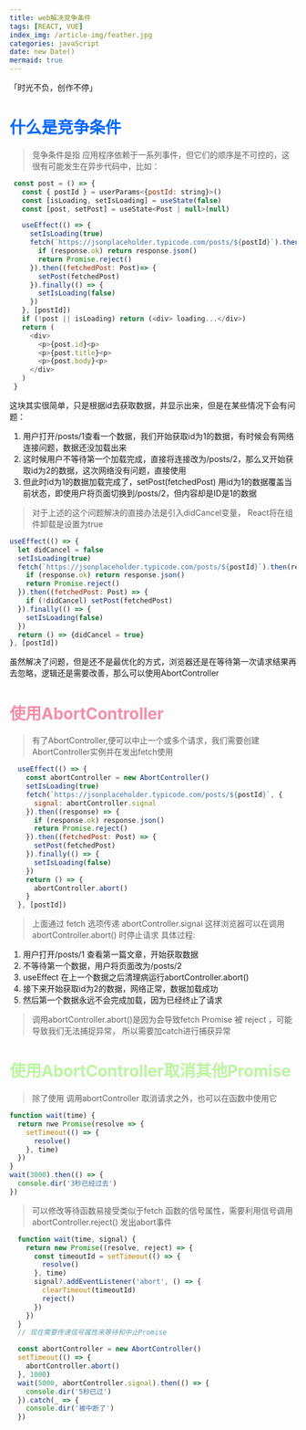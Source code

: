 ```yaml
---
title: web解决竞争条件
tags: [REACT, VUE]
index_img: /article-img/feather.jpg
categories: javaScript
date: new Date()
mermaid: true
---
```


「时光不负，创作不停」
  <!--more-->

# <font color="#0167ff">什么是竞争条件</font>

 > 竞争条件是指 应用程序依赖于一系列事件，但它们的顺序是不可控的，这很有可能发生在异步代码中，比如：
 ```js
  const post = () => {
    const { postId } = userParams<{postId: string}>()
    const [isLoading, setIsLoading] = useState(false)
    const [post, setPost] = useState<Post | null>(null)

    useEffect(() => {
      setIsLoading(true)
      fetch(`https://jsonplaceholder.typicode.com/posts/${postId}`).then(response => {
        if (response.ok) return response.json()
        return Promise.reject()
      }).then((fetchedPost: Post)=> {
        setPost(fetchedPost)
      }).finally(() => {
        setIsLoading(false)
      })
    }, [postId])
    if (!post || isLoading) return (<div> loading...</div>)
    return (
      <div>
        <p>{post.id}<p>
        <p>{post.title}<p>
        <p>{post.body}<p>
      </div>
    )
  }
 ```
这块其实很简单，只是根据id去获取数据，并显示出来，但是在某些情况下会有问题：
1. 用户打开/posts/1查看一个数据，我们开始获取id为1的数据，有时候会有网络连接问题，数据还没加载出来
2. 这时候用户不等待第一个加载完成，直接将连接改为/posts/2，那么又开始获取id为2的数据，这次网络没有问题，直接使用
3. 但此时id为1的数据加载完成了，setPost(fetchedPost) 用id为1的数据覆盖当前状态，即使用户将页面切换到/posts/2，但内容却是ID是1的数据

> 对于上述的这个问题解决的直接办法是引入didCancel变量， React将在组件卸载是设置为true
```js
useEffect(() => {
  let didCancel = false
  setIsLoading(true)
  fetch(`https://jsonplaceholder.typicode.com/posts/${postId}`).then(response => {
    if (response.ok) return response.json()
    return Promise.reject()
  }).then((fetchedPost: Post) => {
    if (!didCancel) setPost(fetchedPost)
  }).finally(() => {
    setIsLoading(false)
  })
  return () => {didCancel = true}
}, [postId])
```
虽然解决了问题，但是还不是最优化的方式，浏览器还是在等待第一次请求结果再去忽略，逻辑还是需要改善，那么可以使用AbortController

# <font color="#f58eaa">使用AbortController</font>
> 有了AbortController,便可以中止一个或多个请求，我们需要创建AbortController实例并在发出fetch使用
```js
  useEffect(() => {
    const abortController = new AbortController()
    setIsLoading(true)
    fetch(`https://jsonplaceholder.typicode.com/posts/${postId}`, {
      signal: abortController.signal
    }).then((response) => {
      if (response.ok) response.json()
      return Promise.reject()
    }).then((fetchedPost: Post) => {
      setPost(fetchedPost)
    }).finally(() => {
      setIsLoading(false)
    })
    return () => {
      abortController.abort()
    }
  }, [postId])
```

> 上面通过 fetch 选项传递 abortController.signal 这样浏览器可以在调用 abortController.abort() 时停止请求
具体过程: 
1. 用户打开/posts/1 查看第一篇文章，开始获取数据
2. 不等待第一个数据，用户将页面改为/posts/2
3. useEffect 在上一个数据之后清理病运行abortController.abort()
4. 接下来开始获取id为2的数据，网络正常，数据加载成功
5. 然后第一个数据永远不会完成加载，因为已经终止了请求
> 调用abortController.abort()是因为会导致fetch Promise 被 reject ，可能导致我们无法捕捉异常， 所以需要加catch进行捕获异常
# <font color="#bbf59f">使用AbortController取消其他Promise</font>
> 除了使用 调用abortController 取消请求之外，也可以在函数中使用它
```js
function wait(time) {
  return nwe Promise(resolve => {
    setTimeout(() => {
      resolve()
    }, time)
  })
}
wait(3000).then(() => {
  console.dir('3秒已经过去')
})
```
> 可以修改等待函数易接受类似于fetch 函数的信号属性，需要利用信号调用abortController.reject() 发出abort事件
```js
  function wait(time, signal) {
    return new Promise((resolve, reject) => {
      const timeoutId = setTimeout(() => {
        resolve()
      }, time)
      signal?.addEventListener('abort', () => {
        clearTimeout(timeoutId)
        reject()
      })
    })
  }
  // 现在需要传递信号属性来等待和中止Promise

  const abortController = new AbortController()
  setTimeout(() => {
    abortController.abort()
  }, 1000)
  wait(5000, abortController.signal).then(() => {
    console.dir('5秒已过')
  }).catch(_ => {
    console.dir('被中断了')
  })
```
